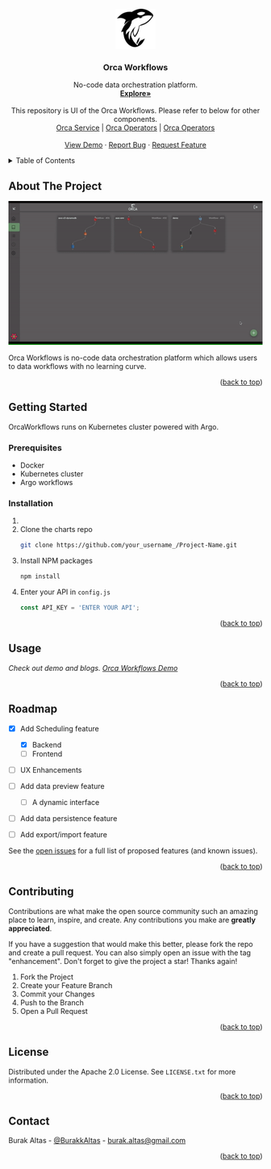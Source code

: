 <div id="top"></div>

<!-- PROJECT LOGO -->
<br />
<div align="center">
  <a href="https://orcaworkflows.com">
    <img src="public/logo_simple.png" alt="Logo" width="80" height="80">
  </a>

  <h3 align="center">Orca Workflows</h3>

  <p align="center">
    No-code data orchestration platform.
    <br />
    <a href="https://orcaworkflows.com"><strong>Explore»</strong></a>
    <br />
    <br />
    <a>
    This repository is UI of the Orca Workflows. Please refer to below for 
    other components.
    </a>
    <br />
    <a href="https://github.com/OrcaWorkflows/orca-service">Orca Service</a>
    |
    <a href="https://github.com/OrcaWorkflows/orca-operators">Orca Operators</a>
    |
    <a href="https://www.orcaworkflows.com/#about">Orca Operators</a>
    <br />
    <br />
    <a href="https://www.orcaworkflows.com/#about">View Demo</a>
    ·
    <a href="https://github.com/OrcaWorkflows/orca/issues">Report Bug</a>
    ·
    <a href="https://github.com/OrcaWorkflows/orca/issues">Request Feature</a>
  </p>
</div>

<!-- TABLE OF CONTENTS -->
<details>
  <summary>Table of Contents</summary>
  <ol>
    <li>
      <a href="#about-the-project">About The Project</a>
      <ul>
        <li><a href="#built-with">Built With</a></li>
      </ul>
    </li>
    <li>
      <a href="#getting-started">Getting Started</a>
      <ul>
        <li><a href="#prerequisites">Prerequisites</a></li>
        <li><a href="#installation">Installation</a></li>
      </ul>
    </li>
    <li><a href="#usage">Usage</a></li>
    <li><a href="#roadmap">Roadmap</a></li>
    <li><a href="#contributing">Contributing</a></li>
    <li><a href="#license">License</a></li>
    <li><a href="#contact">Contact</a></li>
    <li><a href="#acknowledgments">Acknowledgments</a></li>
  </ol>
</details>

<!-- ABOUT THE PROJECT -->
## About The Project

[![Product Demo][product-screenshot]](https://orcaworkflows.com)

Orca Workflows is no-code data orchestration platform which allows users to data workflows with no learning curve.

<p align="right">(<a href="#top">back to top</a>)</p>

<!-- GETTING STARTED -->
## Getting Started

OrcaWorkflows runs on Kubernetes cluster powered with Argo. 

### Prerequisites

* Docker
* Kubernetes cluster
* Argo workflows

### Installation

1. 
2. Clone the charts repo
   ```sh
   git clone https://github.com/your_username_/Project-Name.git
   ```
3. Install NPM packages
   ```sh
   npm install
   ```
4. Enter your API in `config.js`
   ```js
   const API_KEY = 'ENTER YOUR API';
   ```

<p align="right">(<a href="#top">back to top</a>)</p>



<!-- USAGE EXAMPLES -->
## Usage

_Check out demo and blogs. [Orca Workflows Demo](https://www.orcaworkflows.com/#about)_

<p align="right">(<a href="#top">back to top</a>)</p>



<!-- ROADMAP -->
## Roadmap

- [x] Add Scheduling feature
    - [x] Backend
    - [ ] Frontend
- [ ] UX Enhancements
- [ ] Add data preview feature
    - [ ] A dynamic interface
- [ ] Add data persistence feature
- [ ] Add export/import feature


See the [open issues](https://github.com/OrcaWorkflows/orca/issues) for a full list of proposed features (and known issues).

<p align="right">(<a href="#top">back to top</a>)</p>



<!-- CONTRIBUTING -->
## Contributing

Contributions are what make the open source community such an amazing place to learn, inspire, and create. Any contributions you make are **greatly appreciated**.

If you have a suggestion that would make this better, please fork the repo and create a pull request. You can also simply open an issue with the tag "enhancement".
Don't forget to give the project a star! Thanks again!

1. Fork the Project
2. Create your Feature Branch
3. Commit your Changes
4. Push to the Branch
5. Open a Pull Request

<p align="right">(<a href="#top">back to top</a>)</p>



<!-- LICENSE -->
## License

Distributed under the Apache 2.0 License. See `LICENSE.txt` for more information.

<p align="right">(<a href="#top">back to top</a>)</p>



<!-- CONTACT -->
## Contact

Burak Altas - [@BurakkAltas](https://twitter.com/BurakkAltas) - burak.altas@gmail.com

<p align="right">(<a href="#top">back to top</a>)</p>

<!-- MARKDOWN LINKS & IMAGES -->
<!-- https://www.markdownguide.org/basic-syntax/#reference-style-links -->
[product-screenshot]: public/demo.gif
